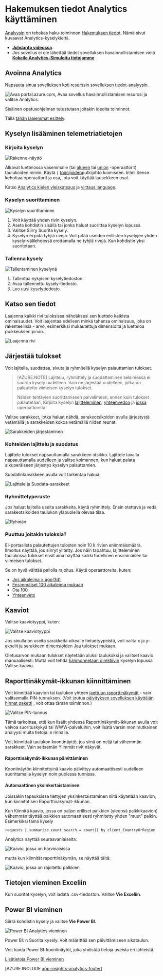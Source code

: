 <properties 
    pageTitle="Analytics - sovelluksen tiedot tehokas haku-työkalun avulla | Microsoft Azure" 
    description="Voit käyttää Analytics-sovelluksen tiedot tehokkaita diagnostiikan hakutyökalun. " 
    services="application-insights" 
    documentationCenter=""
    authors="danhadari" 
    manager="douge"/>

<tags 
    ms.service="application-insights" 
    ms.workload="tbd" 
    ms.tgt_pltfrm="ibiza" 
    ms.devlang="na" 
    ms.topic="article" 
    ms.date="10/21/2016" 
    ms.author="awills"/>


# <a name="using-analytics-in-application-insights"></a>Hakemuksen tiedot Analytics käyttäminen


[Analyysin](app-insights-analytics.md) on tehokas haku-toiminnon [Hakemuksen tiedot](app-insights-overview.md). Nämä sivut kuvaavat Analytics-kyselykieltä.

* **[Johdanto videossa](https://applicationanalytics-media.azureedge.net/home_page_video.mp4)**.
* Jos sovellus ei ole lähettää tiedot sovelluksen havainnollistamisen vielä **[Kokeile Analytics-Simuloitu tietojamme](https://analytics.applicationinsights.io/demo)** .

## <a name="open-analytics"></a>Avoinna Analytics

Napsauta sinua sovelluksen koti resurssin sovelluksen tiedot-analyysin.

![Avaa portal.azure.com, Avaa sovellus havainnollistamisen resurssi ja valitse Analytics.](./media/app-insights-analytics-using/001.png)

Sisäinen opetusohjelman tutustutaan joitakin ideoita toiminnot.

Tällä [tähän laajemmat esittely](app-insights-analytics-tour.md).

## <a name="query-your-telemetry"></a>Kyselyn lisääminen telemetriatietojen

### <a name="write-a-query"></a>Kirjoita kyselyn

![Rakenne-näyttö](./media/app-insights-analytics-using/150.png)

Alkavat luettelossa vasemmalle (tai [alueen](app-insights-analytics-reference.md#range-operator) tai [union](app-insights-analytics-reference.md#union-operator) -operaattorit) taulukoiden nimiin. Käytä `|` [toimijoiden](app-insights-analytics-reference.md#queries-and-operators)putkijohto luomiseen. IntelliSense kehottaa operaattorit ja osa, jota voit käyttää lausekkeen osat.

Katso [Analytics kielen yleiskatsaus](app-insights-analytics-tour.md) ja [viittaus language](app-insights-analytics-reference.md).

### <a name="run-a-query"></a>Kyselyn suorittaminen

![Kyselyn suorittaminen](./media/app-insights-analytics-using/130.png)

1. Voit käyttää yhden rivin kyselyn.
2. Aseta kohdistin sisällä tai jonka haluat suorittaa kyselyn lopussa.
3. Valitse Siirry Suorita kysely.
4. Kyselyn ei pidä tyhjiä rivejä. Voit pitää useiden erillisten kyselyjen yhden kysely-välilehdessä erottamalla ne tyhjiä rivejä. Kun kohdistin yksi suoritetaan.

### <a name="save-a-query"></a>Tallenna kysely

![Tallentaminen kyselynä](./media/app-insights-analytics-using/140.png)

1. Tallentaa nykyisen kyselytiedoston.
2. Avaa tallennettu kysely-tiedosto.
3. Luo uusi kyselytiedosto.


## <a name="see-the-details"></a>Katso sen tiedot

Laajenna kaikki rivi tuloksissa nähdäksesi sen luettelo kaikista ominaisuudet. Voit laajentaa edelleen minkä tahansa ominaisuus, joka on rakenteellisia - arvo, esimerkiksi mukautettuja dimensioita ja luetteloa poikkeuksen pinon.

![Laajenna rivi](./media/app-insights-analytics-using/070.png)

 

## <a name="arrange-the-results"></a>Järjestää tulokset

Voit lajitella, suodattaa, sivuta ja ryhmitellä kyselyn palauttamien tulokset.

> [AZURE.NOTE] Lajittelu, ryhmittely ja suodattaminen selaimessa ei suorita kysely uudelleen. Vain ne järjestää uudelleen, jotka on palautettu viimeisen kyselyn tulokset. 
> 
> Näiden tehtävien suorittamiseen palvelimeen, ennen kuin tulokset palautetaan, Kirjoita kyselyn [lajitteleminen](app-insights-analytics-reference.md#sort-operator), [yhteenvedon](app-insights-analytics-reference.md#summarize-operator) ja [jossa](app-insights-analytics-reference.md#where-operator) operaattoreita.

Valitse sarakkeet, jotka haluat nähdä, sarakeotsikoiden avulla järjestystä vetämällä ja sarakkeiden kokoa vetämällä niiden reunat.

![Sarakkeiden järjestäminen](./media/app-insights-analytics-using/030.png)

### <a name="sort-and-filter-items"></a>Kohteiden lajittelu ja suodatus

Lajittele tulokset napsauttamalla sarakkeen otsikko. Lajittele tavalla napsauttamalla uudelleen ja valitse kolmannen, kun haluat palata alkuperäiseen järjestys kyselyn palauttamien.

Suodatinkuvakkeen avulla voit tarkentaa hakua.

![Lajittele ja Suodata-sarakkeet](./media/app-insights-analytics-using/040.png)



### <a name="group-items"></a>Ryhmittelyperuste

Jos haluat lajitella useita sarakkeita, käytä ryhmittely. Ensin otettava ja vedä sarakeotsikoiden taulukon yläpuolella olevaa tilaa.

![Ryhmän](./media/app-insights-analytics-using/060.png)



### <a name="missing-some-results"></a>Puuttuu joitakin tuloksia?

Ei-portaalista palautettujen tulosten noin 10 k rivien enimmäismäärä. Ilmoitus näyttää, jos siirryt ylitetty. Jos näin tapahtuu, lajitteleminen taulukossa tulokset eivät aina näyttää kaikki todellinen ensimmäisen tai viimeisen tulokset. 

Se on hyvä välttää pallolla rajoitus. Käytä operaattoreita, kuten:

* [Jos aikaleima > ago(3d)](app-insights-analytics-reference.md#where-operator)
* [Ensimmäiset 100 aikaleima mukaan](app-insights-analytics-reference.md#top-operator) 
* [Ota 100](app-insights-analytics-reference.md#take-operator)
* [Yhteenveto](app-insights-analytics-reference.md#summarize-operator) 



## <a name="diagrams"></a>Kaaviot

Valitse kaaviotyyppi, kuten:

![Valitse kaaviotyyppi](./media/app-insights-analytics-using/230.png)

Jos sinulla on useita sarakkeita oikealle tietuetyypeistä, voit valita x ja y-akselit ja sarakkeen dimensioiden Jaa tulokset mukaan.

Oletusarvon mukaan tulokset näytetään aluksi taulukoksi ja valitset kaavio manuaalisesti. Mutta voit tehdä [hahmonnetaan direktiivin](app-insights-analytics-reference.md#render-directive) kyselyn lopussa Valitse kaavio.

## <a name="pin-to-dashboard"></a>Raporttinäkymät-ikkunan kiinnittäminen

Voit kiinnittää kaavion tai taulukon yhteen [jaettuun raporttinäkymät](app-insights-dashboards.md) - vain valitsemalla PIN-tunnuksen. (Voit joutua [päivityksen sovelluksen käyttäjän hinnat paketti](app-insights-pricing.md) , voit ottaa tämän toiminnon.) 

![Valitse PIN-tunnus](./media/app-insights-analytics-using/pin-01.png)

Tämä tarkoittaa, että kun lisäät yhdessä Raporttinäkymät-ikkunan avulla voit valvoa suorituskykyä tai WWW-palveluihin, voit lisätä varsin monimutkainen analyysi muita tietoja: n rinnalla. 

Voit kiinnittää taulukon koontinäyttö, jos siinä on neljä tai vähemmän sarakkeet. Vain seitsemän Ylimmät rivit näkyvät.


#### <a name="dashboard-refresh"></a>Raporttinäkymät-ikkunan päivittäminen

Koontinäytön kiinnitettyinä kaavio päivittyy automaattisesti uudelleen suorittamalla kyselyn noin puolessa tunnissa.

#### <a name="automatic-simplifications"></a>Automaattinen yksinkertaistaminen

Joissakin tapauksissa tiettyjen yksinkertaistaminen niitä käytetään kaavion, kun kiinnität sen Raporttinäkymät-ikkunan.

Kun Kiinnitä kaavio, jossa on paljon erilliset palkkien (yleensä palkkikaavion) vähemmän täyttää palkkien automaattisesti ryhmitetty yhden "muut" palkin. Esimerkiksi tämä kysely

    requests | summarize count_search = count() by client_CountryOrRegion

Analytics näyttää seuraavanlaiselta:


![Kaavio, jossa on harvinaisissa](./media/app-insights-analytics-using/pin-07.png)

mutta kun kiinnität raporttinäkymän, se näyttää tältä:


![Kaavio, jossa on rajoitettu palkkien](./media/app-insights-analytics-using/pin-08.png)




## <a name="export-to-excel"></a>Tietojen vieminen Exceliin

Kun suoritat kyselyn, voit ladata .csv-tiedoston. Valitse **Vie Exceliin**.

## <a name="export-to-power-bi"></a>Power BI vieminen

Siirrä kohdistin kysely ja valitse **Vie Power BI**.

![Power BI Analytics vieminen](./media/app-insights-analytics-using/240.png)

Power BI: n Suorita kysely. Voit määrittää sen päivittämiseen aikataulun.

Voit luoda Power BI-koontinäytöt, joka yhdistää tietoja useista eri lähteistä.


[Lisätietoja Power BI vieminen](app-insights-export-power-bi.md)



[AZURE.INCLUDE [app-insights-analytics-footer](../../includes/app-insights-analytics-footer.md)]

